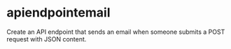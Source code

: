 apiendpointemail
================

Create an API endpoint that sends an email when someone submits a POST request with JSON content.
